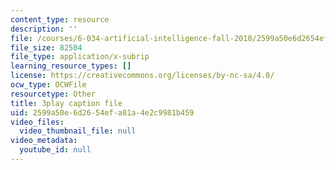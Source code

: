 ```yaml
---
content_type: resource
description: ''
file: /courses/6-034-artificial-intelligence-fall-2010/2599a50e6d2654efa81a4e2c9981b459_ZZmzMJB-tow.srt
file_size: 82504
file_type: application/x-subrip
learning_resource_types: []
license: https://creativecommons.org/licenses/by-nc-sa/4.0/
ocw_type: OCWFile
resourcetype: Other
title: 3play caption file
uid: 2599a50e-6d26-54ef-a81a-4e2c9981b459
video_files:
  video_thumbnail_file: null
video_metadata:
  youtube_id: null
---
```

